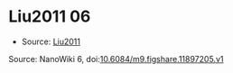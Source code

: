<a name="material" />

# Liu2011 06
<script type="application/ld+json">
  {
    "@context": "https://schema.org/",
    "@type": "ChemicalSubstance",
    "@id": "https://egonw.github.io/nanowiki/nanowiki87.html#material",
    "http://purl.org/dc/terms/conformsTo":
      {
        "@type": "CreativeWork",
        "@id": "https://bioschemas.org/profiles/ChemicalSubstance/0.4-RELEASE/"
      },
    "identfier": "87",
    "name": "Liu2011 06",
    "url": "https://egonw.github.io/nanowiki/nanowiki87.html#material",
    "sameAs": "http://127.0.0.1/mediawiki/index.php/Special:URIResolver/Liu2011_06"
  }
</script>


* Source: [Liu2011](articleLiu2011.md)


Source: NanoWiki 6, doi:[10.6084/m9.figshare.11897205.v1](https://doi.org/10.6084/m9.figshare.11897205.v1)
